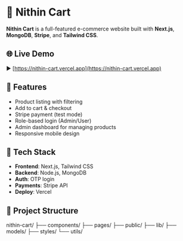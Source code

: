  # 🛒 Nithin Cart

**Nithin Cart** is a full-featured e-commerce website built with **Next.js**, **MongoDB**, **Stripe**, and **Tailwind CSS**.

## 🌐 Live Demo

▶️ [https://nithin-cart.vercel.app](https://nithin-cart.vercel.app)

## 🚀 Features

- Product listing with filtering
- Add to cart & checkout
- Stripe payment (test mode)
- Role-based login (Admin/User)
- Admin dashboard for managing products
- Responsive mobile design

## 🧰 Tech Stack

- **Frontend**: Next.js, Tailwind CSS  
- **Backend**: Node.js, MongoDB  
- **Auth**: OTP login  
- **Payments**: Stripe API  
- **Deploy**: Vercel

## 📂 Project Structure

nithin-cart/
├── components/
├── pages/
├── public/
├── lib/
├── models/
├── styles/
└── utils/